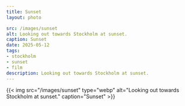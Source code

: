 ```yaml
---
title: Sunset
layout: photo

src: /images/sunset
alt: Looking out towards Stockholm at sunset.
caption: Sunset
date: 2025-05-12
tags:
- stockholm
- sunset
- film
description: Looking out towards Stockholm at sunset.
---
```


{{< img src="/images/sunset" type="webp" alt="Looking out towards Stockholm at sunset." caption="Sunset" >}}
